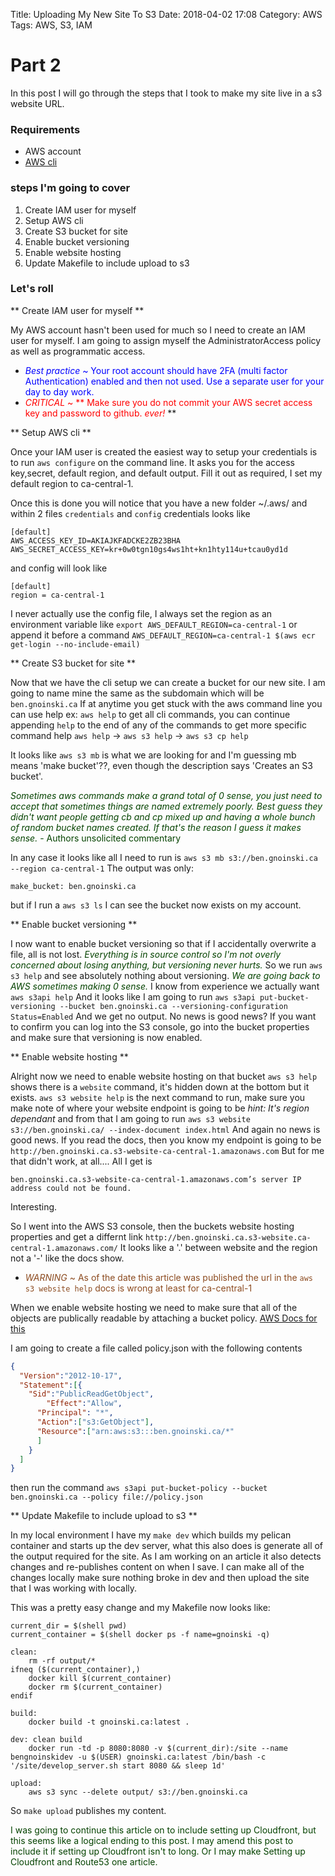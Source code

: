Title: Uploading My New Site To S3
Date: 2018-04-02 17:08
Category: AWS
Tags: AWS, S3, IAM

# Part 2

In this post I will go through the steps that I took to make my site live in a s3 website URL.

### Requirements

* AWS account
* [AWS cli](https://docs.aws.amazon.com/cli/latest/userguide/installing.html)

### steps I'm going to cover

1. Create IAM user for myself
1. Setup AWS cli
1. Create S3 bucket for site 
1. Enable bucket versioning
1. Enable website hosting
1. Update Makefile to include upload to s3

### Let's roll

** Create IAM user for myself **

My AWS account hasn't been used for much so I need to create an IAM user for myself. I am going to assign myself the AdministratorAccess policy as well as programmatic access.

* <span style="color:blue">*Best practice* ~ Your root account should have 2FA (multi factor Authentication) enabled and then not used. Use a separate user for your day to day work. </span>
* <span style="color:red">*CRITICAL* ~ ** Make sure you do not commit your AWS secret access key and password to github. *ever!* </span>**

** Setup AWS cli **

Once your IAM user is created the easiest way to setup your credentials is to run `aws configure` on the command line. It asks you for the access key,secret, default region, and default output. Fill it out as required, I set my default region to ca-central-1.

Once this is done you will notice that you have a new folder ~/.aws/ and within 2 files `credentials` and `config` credentials looks like

```
[default]
AWS_ACCESS_KEY_ID=AKIAJKFADCKE2ZB23BHA
AWS_SECRET_ACCESS_KEY=kr+0w0tgn10gs4ws1ht+kn1hty114u+tcau0yd1d
```

and config will look like
```
[default]
region = ca-central-1
```

I never actually use the config file, I always set the region as an environment variable like `export AWS_DEFAULT_REGION=ca-central-1` or append it before a command `AWS_DEFAULT_REGION=ca-central-1 $(aws ecr get-login --no-include-email)`

** Create S3 bucket for site **

Now that we have the cli setup we can create a bucket for our new site. I am going to name mine the same as the subdomain which will be `ben.gnoinski.ca` If at anytime you get stuck with the aws command line you can use help ex: `aws help` to get all cli commands, you can continue appending `help` to the end of any of the commands to get more specific command help `aws help` -> `aws s3 help` -> `aws s3 cp help`

It looks like `aws s3 mb` is what we are looking for and I'm guessing mb means 'make bucket'??, even though the description says 'Creates an S3 bucket'. 

<span style="color:#054300">*Sometimes aws commands make a grand total of 0 sense, you just need to accept that sometimes things are named extremely poorly. Best guess they didn't want people getting cb and cp mixed up and having a whole bunch of random bucket names created. If that's the reason I guess it makes sense.* - Authors unsolicited commentary</span>

In any case it looks like all I need to run is `aws s3 mb s3://ben.gnoinski.ca --region ca-central-1`
The output was only:
```
make_bucket: ben.gnoinski.ca
```

but if I run a `aws s3 ls` I can see the bucket now exists on my account. 

** Enable bucket versioning **

I now want to enable bucket versioning so that if I accidentally overwrite a file, all is not lost. <span style="color:#054300">*Everything is in source control so I'm not overly concerned about losing anything, but versioning never hurts.*</span> So we run `aws s3 help` and see absolutely nothing about versioning. <span style="color:#054300">*We are going back to AWS sometimes making 0 sense.*</span> I know from experience we actually want `aws s3api help` And it looks like I am going to run `aws s3api put-bucket-versioning --bucket ben.gnoinski.ca --versioning-configuration Status=Enabled` And we get no output. No news is good news? If you want to confirm you can log into the S3 console, go into the bucket properties and make sure that versioning is now enabled.

** Enable website hosting **

Alright now we need to enable website hosting on that bucket `aws s3 help` shows there is a `website` command, it's hidden down at the bottom but it exists.
`aws s3 website help` is the next command to run, make sure you make note of where your website endpoint is going to be *hint: It's region dependant* and from that I am going to run `aws s3 website s3://ben.gnoinski.ca/ --index-document index.html` And again no news is good news. If you read the docs, then you know my endpoint is going to be `http://ben.gnoinski.ca.s3-website-ca-central-1.amazonaws.com` But for me that didn't work, at all.... All I get is
```
ben.gnoinski.ca.s3-website-ca-central-1.amazonaws.com’s server IP address could not be found.
``` 

Interesting.

So I went into the AWS S3 console, then the buckets website hosting properties and get a differnt link `http://ben.gnoinski.ca.s3-website.ca-central-1.amazonaws.com/` It looks like a '.' between website and the region not a '-' like the docs show. 

* <span style="color:#8C4B20">*WARNING* ~ As of the date this article was published the url in the `aws s3 website help` docs is wrong at least for ca-central-1 </span>

When we enable website hosting we need to make sure that all of the objects are publically readable by attaching a bucket policy. [AWS Docs for this](https://docs.aws.amazon.com/AmazonS3/latest/dev/WebsiteAccessPermissionsReqd.html)

I am going to create a file called policy.json with the following contents
``` json
{
  "Version":"2012-10-17",
  "Statement":[{
	"Sid":"PublicReadGetObject",
        "Effect":"Allow",
	  "Principal": "*",
      "Action":["s3:GetObject"],
      "Resource":["arn:aws:s3:::ben.gnoinski.ca/*"
      ]
    }
  ]
}
```
then run the command `aws s3api put-bucket-policy --bucket ben.gnoinski.ca --policy file://policy.json`

** Update Makefile to include upload to s3 **

In my local environment I have my `make dev` which builds my pelican container and starts up the dev server, what this also does is generate all of the output required for the site. As I am working on an article it also detects changes and re-publishes content on when I save. I can make all of the changes locally make sure nothing broke in dev and then upload the site that I was working with locally.

This was a pretty easy change and my Makefile now looks like:

``` Make
current_dir = $(shell pwd)
current_container = $(shell docker ps -f name=gnoinski -q)

clean:
	rm -rf output/*
ifneq ($(current_container),)
	docker kill $(current_container)
	docker rm $(current_container)
endif

build:
	docker build -t gnoinski.ca:latest .

dev: clean build
	docker run -td -p 8080:8080 -v $(current_dir):/site --name bengnoinskidev -u $(USER) gnoinski.ca:latest /bin/bash -c '/site/develop_server.sh start 8080 && sleep 1d'

upload:
	aws s3 sync --delete output/ s3://ben.gnoinski.ca
```

So `make upload` publishes my content.

<span style="color:#054300">I was going to continue this article on to include setting up Cloudfront, but this seems like a logical ending to this post. I may amend this post to include it if setting up Cloudfront isn't to long. Or I may make Setting up Cloudfront and Route53 one article.</span>